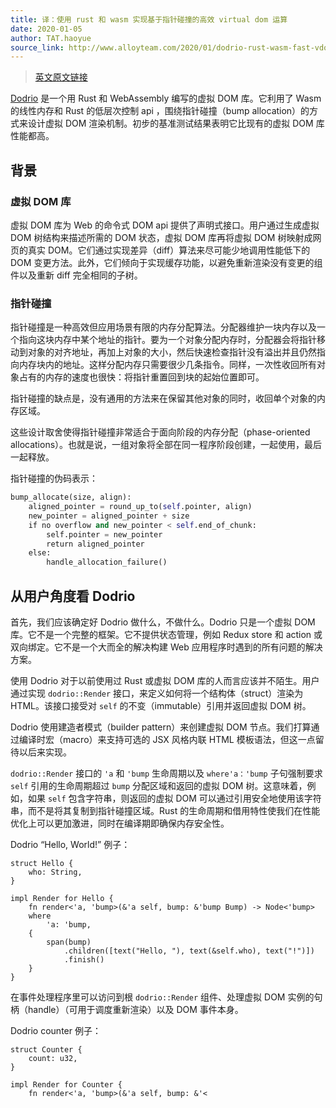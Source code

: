 ```yaml
---
title: 译：使用 rust 和 wasm 实现基于指针碰撞的高效 virtual dom 运算
date: 2020-01-05
author: TAT.haoyue
source_link: http://www.alloyteam.com/2020/01/dodrio-rust-wasm-fast-vdom/
---
```


<!-- {% raw %} - for jekyll -->

> [英文原文链接](https://hacks.mozilla.org/2019/03/fast-bump-allocated-virtual-doms-with-rust-and-wasm/)

[Dodrio](https://github.com/fitzgen/dodrio) 是一个用 Rust 和 WebAssembly 编写的虚拟 DOM 库。它利用了 Wasm 的线性内存和 Rust 的低层次控制 api ，围绕指针碰撞（bump allocation）的方式来设计虚拟 DOM 渲染机制。初步的基准测试结果表明它比现有的虚拟 DOM 库性能都高。

## 背景

### 虚拟 DOM 库

虚拟 DOM 库为 Web 的命令式 DOM api 提供了声明式接口。用户通过生成虚拟 DOM 树结构来描述所需的 DOM 状态，虚拟 DOM 库再将虚拟 DOM 树映射成网页的真实 DOM。它们通过实现差异（diff）算法来尽可能少地调用性能低下的 DOM 变更方法。此外，它们倾向于实现缓存功能，以避免重新渲染没有变更的组件以及重新 diff 完全相同的子树。

### 指针碰撞

指针碰撞是一种高效但应用场景有限的内存分配算法。分配器维护一块内存以及一个指向这块内存中某个地址的指针。要为一个对象分配内存时，分配器会将指针移动到对象的对齐地址，再加上对象的大小，然后快速检查指针没有溢出并且仍然指向内存块内的地址。这样分配内存只需要很少几条指令。同样，一次性收回所有对象占有的内存的速度也很快：将指针重置回到块的起始位置即可。

指针碰撞的缺点是，没有通用的方法来在保留其他对象的同时，收回单个对象的内存区域。

这些设计取舍使得指针碰撞非常适合于面向阶段的内存分配（phase-oriented allocations）。也就是说，一组对象将全部在同一程序阶段创建，一起使用，最后一起释放。

指针碰撞的伪码表示：

```python
bump_allocate(size, align):
    aligned_pointer = round_up_to(self.pointer, align)
    new_pointer = aligned_pointer + size
    if no overflow and new_pointer < self.end_of_chunk:
        self.pointer = new_pointer
        return aligned_pointer
    else:
        handle_allocation_failure()
```

## 从用户角度看 Dodrio

首先，我们应该确定好 Dodrio 做什么，不做什么。Dodrio 只是一个虚拟 DOM 库。它不是一个完整的框架。它不提供状态管理，例如 Redux store 和 action 或双向绑定。它不是一个大而全的解决构建 Web 应用程序时遇到的所有问题的解决方案。

使用 Dodrio 对于以前使用过 Rust 或虚拟 DOM 库的人而言应该并不陌生。用户通过实现 `dodrio::Render` 接口，来定义如何将一个结构体（struct）渲染为 HTML。该接口接受对 `self` 的不变（immutable）引用并返回虚拟 DOM 树。

Dodrio 使用建造者模式（builder pattern）来创建虚拟 DOM 节点。我们打算通过编译时宏（macro）来支持可选的 JSX 风格内联 HTML 模板语法，但这一点留待以后来实现。

`dodrio::Render` 接口的 `'a` 和 `'bump` 生命周期以及 `where'a：'bump` 子句强制要求 `self` 引用的生命周期超过 `bump` 分配区域和返回的虚拟 DOM 树。这意味着，例如，如果 `self` 包含字符串，则返回的虚拟 DOM 可以通过引用安全地使用该字符串，而不是将其复制到指针碰撞区域。Rust 的生命周期和借用特性使我们在性能优化上可以更加激进，同时在编译期即确保内存安全性。

Dodrio “Hello, World!” 例子：

    struct Hello {
        who: String,
    }
     
    impl Render for Hello {
        fn render<'a, 'bump>(&'a self, bump: &'bump Bump) -> Node<'bump>
        where
            'a: 'bump,
        {
            span(bump)
                .children([text("Hello, "), text(&self.who), text("!")])
                .finish()
        }
    }

在事件处理程序里可以访问到根 `dodrio::Render` 组件、处理虚拟 DOM 实例的句柄（handle）（可用于调度重新渲染）以及 DOM 事件本身。

Dodrio counter 例子：

    struct Counter {
        count: u32,
    }
     
    impl Render for Counter {
        fn render<'a, 'bump>(&'a self, bump: &'<


<!-- {% endraw %} - for jekyll -->